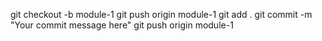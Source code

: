 




git checkout -b module-1
git push origin module-1
git add .
git commit -m "Your commit message here"
git push origin module-1
